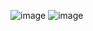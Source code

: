 ![image](https://github.com/Mrcloud123456/assembly-and-annoncing-report-code-from-Ji-Yun/assets/62454241/fdbd43cf-53d0-416e-ab2e-e3c262e7c388)
![image](https://github.com/Mrcloud123456/assembly-and-annoncing-report-code-from-Ji-Yun/assets/62454241/dd1f6169-5438-4000-825e-cd05d9cdbab0)


